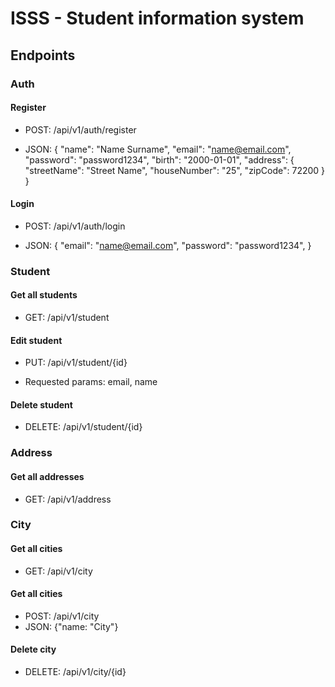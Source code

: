 # ISSS - Student information system

## Endpoints

### Auth

#### Register

* POST: /api/v1/auth/register   

* JSON: {
        "name": "Name Surname",
        "email": "name@email.com",
        "password": "password1234",
        "birth": "2000-01-01",
        "address": {
            "streetName": "Street Name",
            "houseNumber": "25",
            "zipCode": 72200
        }
}

#### Login

* POST: /api/v1/auth/login  

* JSON: {
        "email": "name@email.com",
        "password": "password1234",
}


### Student

#### Get all students

* GET: /api/v1/student  

#### Edit student

* PUT: /api/v1/student/{id}  

* Requested params: email, name

#### Delete student

* DELETE: /api/v1/student/{id}  

### Address

#### Get all addresses

* GET: /api/v1/address

### City

#### Get all cities

* GET: /api/v1/city

#### Get all cities

* POST: /api/v1/city
* JSON: {"name: "City"}

#### Delete city

* DELETE: /api/v1/city/{id} 



